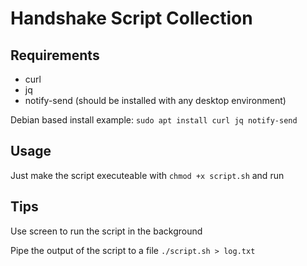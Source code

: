 # Handshake Script Collection
## Requirements
- curl
- jq
- notify-send (should be installed with any desktop environment)

Debian based install example: `sudo apt install curl jq notify-send`

## Usage
Just make the script executeable with `chmod +x script.sh` and run

## Tips
Use screen to run the script in the background

Pipe the output of the script to a file `./script.sh > log.txt`
